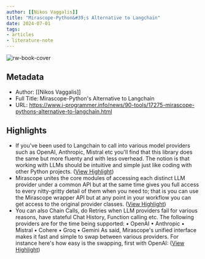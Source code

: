 ```yaml
---
author: [[Nikos Vaggalis]]
title: "Mirascope-Python&#39;s Alternative to Langchain"
date: 2024-07-01
tags: 
- articles
- literature-note
---
```

![rw-book-cover](https://readwise-assets.s3.amazonaws.com/static/images/article1.be68295a7e40.png)

## Metadata
- Author: [[Nikos Vaggalis]]
- Full Title: Mirascope-Python's Alternative to Langchain
- URL: https://www.i-programmer.info/news/90-tools/17275-mirascope-pythons-alternative-to-langchain.html

## Highlights
- If you've been used to Langchain to call into various model providers such as OpenAI, Anthropic, Mistral etc you'll find that this library does the same but more fluenty and with less overhead. The notion is that working with LLMs should be intuitive and simple just like coding with other Python projects. ([View Highlight](https://read.readwise.io/read/01j1pr3w1xdpaem2rbqtwasrvs))
- Mirascope unites the core modules of accessing each distinct LLM provider under a common API but at the same time gives you full access to every nitty-gritty detail of them when you need to; that is you can use the Mirascope wrapper API but at any point in your workflow you can get access to the original provider classes. ([View Highlight](https://read.readwise.io/read/01j1pr414gpngczxe79wen87w6))
- You can also Chain Calls, do Retries when LLM providers fail for various reasons, have stateful Chat History, Function calling etc.
  The following providers are for the time being supported:
  • OpenAI
  • Anthropic
  • Mistral
  • Cohere
  • Groq
  • Gemini
  As said, Mirascope's unified interface makes it fast and simple to swap between various providers. For instance here's how easy is the swapping, first with OpenAI: ([View Highlight](https://read.readwise.io/read/01j1pr4fnh1rfatp17q4jnb8fy))
